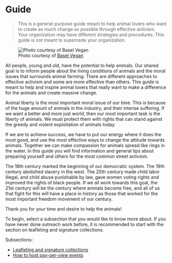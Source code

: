 # Guide

> This is a general-purpose guide meant to help animal lovers who want to create
as much change as possible through effective activism.  
> Your organization may have different strategies and procedures. This guide is 
not meant to supercede your organization.  

<figure class="align-left">
  <img src="guide-1.jpg" alt="Photo courtesy of Basel Vegan">
  <figcaption>Photo courtesy of <a target="_blank" href="http://basel-vegan.ch">Basel Vegan</a></figcaption>
</figure>
All people, young and old, have the potential to help animals. Our shared goal
is to inform people about the living conditions of animals and the moral issues
that surrounds animal farming. There are different approaches to effective
activism and some are more effective than others. This guide is meant to help
and inspire animal lovers that really want to make a difference for the animals
and create massive change.  

Animal liberty is the most important moral issue of our time. This is because of
the huge amount of animals in the industry, and their intense suffering. If we
want a better and more just world, then our most important task is the liberty
of animals. We must protect them with rights that can stand against the greedy
and violent exploitation of animals today.  

If we are to achieve success, we have to put our energy where it does the most
good, and use the most effective ways to change the attitude towards animals.
Together we can make compassion for animals spread like rings in the water. In
this guide you will find information and general tips about preparing yourself
and others for the most common street activism.  

The 18th century marked the beginning of our democratic system. The 19th century
abolished slavery in the west. The 20th century made child labor illegal, and
child abuse punishable by law, gave women voting rights and improved the rights
of black people. If we all work towards this goal, the 21st century will be the
century where animals become free, and all of us that fight for this will have
a place in history as those that worked for the most important freedom movement
of our century.  

Thank you for your time and desire to help the animals!

To begin, select a subsection that you would like to know more about. If you
have never done outreach work before, it is recommended to start with the
section on leafleting and signature collections.

Subsections:

- [Leafleting and signature collections](
../guide/leafleting-and-signature-collections)
- [How to host pay-per-view events](../guide/how-to-host-pay-per-view-events)

